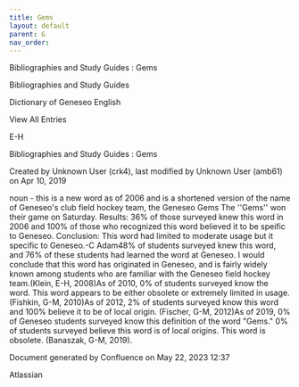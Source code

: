 ```yaml
---
title: Gems
layout: default
parent: G
nav_order:
---
```


Bibliographies and Study Guides : Gems

Bibliographies and Study Guides

Dictionary of Geneseo English

View All Entries

E-H

Bibliographies and Study Guides : Gems

Created by  Unknown User (crk4), last modified by  Unknown User (amb61) on Apr 10, 2019

noun - this is a new word as of 2006 and is a shortened version of the name of Geneseo's club field hockey team, the Geneseo Gems The ''Gems'' won their game on Saturday. Results: 36% of those surveyed knew this word in 2006 and 100% of those who recognized this word believed it to be speific to Geneseo. Conclusion: This word had limited to moderate usage but it specific to Geneseo.-C Adam48% of students surveyed knew this word, and 76% of these students had learned the word at Geneseo. I would conclude that this word has originated in Geneseo, and is fairly widely known among students who are familiar with the Geneseo field hockey team.(Klein, E-H, 2008)As of 2010, 0% of students surveyed know the word. This word appears to be either obsolete or extremely limited in usage.(Fishkin, G-M, 2010)As of 2012, 2% of students surveyed know this word and 100% believe it to be of local origin. (Fischer, G-M, 2012)As of 2019, 0% of Geneseo students surveyed know this definition of the word &quot;Gems.&quot; 0% of students surveyed believe this word is of local origins. This word is obsolete. (Banaszak, G-M, 2019). 

Document generated by Confluence on May 22, 2023 12:37

Atlassian
